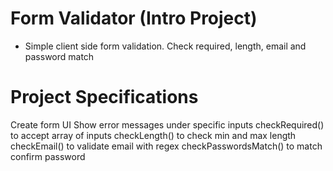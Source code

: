 # Form Validator (Intro Project)
- Simple client side form validation. Check required, length, email and password match

# Project Specifications
Create form UI
Show error messages under specific inputs
checkRequired() to accept array of inputs
checkLength() to check min and max length
checkEmail() to validate email with regex
checkPasswordsMatch() to match confirm password
